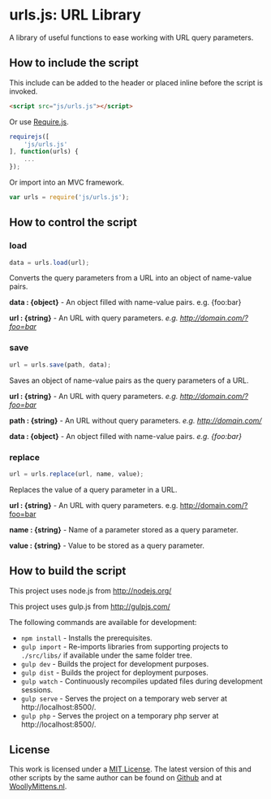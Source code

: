 # urls.js: URL Library

A library of useful functions to ease working with URL query parameters.

## How to include the script

This include can be added to the header or placed inline before the script is invoked.

```html
<script src="js/urls.js"></script>
```

Or use [Require.js](https://requirejs.org/).

```js
requirejs([
	'js/urls.js'
], function(urls) {
	...
});
```

Or import into an MVC framework.

```js
var urls = require('js/urls.js');
```

## How to control the script

### load

```javascript
data = urls.load(url);
```

Converts the query parameters from a URL into an object of name-value pairs.

**data : {object}** - An object filled with name-value pairs. e.g. {foo:bar}

**url : {string}** - An URL with query parameters. *e.g. http://domain.com/?foo=bar*

### save

```javascript
url = urls.save(path, data);
```

Saves an object of name-value pairs as the query parameters of a URL.

**url : {string}** - An URL with query parameters. *e.g. http://domain.com/?foo=bar*

**path : {string}** - An URL without query parameters. *e.g. http://domain.com/*

**data : {object}** - An object filled with name-value pairs. *e.g. {foo:bar}*

### replace

```javascript
url = urls.replace(url, name, value);
```

Replaces the value of a query parameter in a URL.

**url : {string}** - An URL with query parameters. e.g. http://domain.com/?foo=bar

**name : {string}** - Name of a parameter stored as a query parameter.

**value : {string}** - Value to be stored as a query parameter.

## How to build the script

This project uses node.js from http://nodejs.org/

This project uses gulp.js from http://gulpjs.com/

The following commands are available for development:
+ `npm install` - Installs the prerequisites.
+ `gulp import` - Re-imports libraries from supporting projects to `./src/libs/` if available under the same folder tree.
+ `gulp dev` - Builds the project for development purposes.
+ `gulp dist` - Builds the project for deployment purposes.
+ `gulp watch` - Continuously recompiles updated files during development sessions.
+ `gulp serve` - Serves the project on a temporary web server at http://localhost:8500/.
+ `gulp php` - Serves the project on a temporary php server at http://localhost:8500/.

## License

This work is licensed under a [MIT License](https://opensource.org/licenses/MIT). The latest version of this and other scripts by the same author can be found on [Github](https://github.com/WoollyMittens) and at [WoollyMittens.nl](https://www.woollymittens.nl/).
